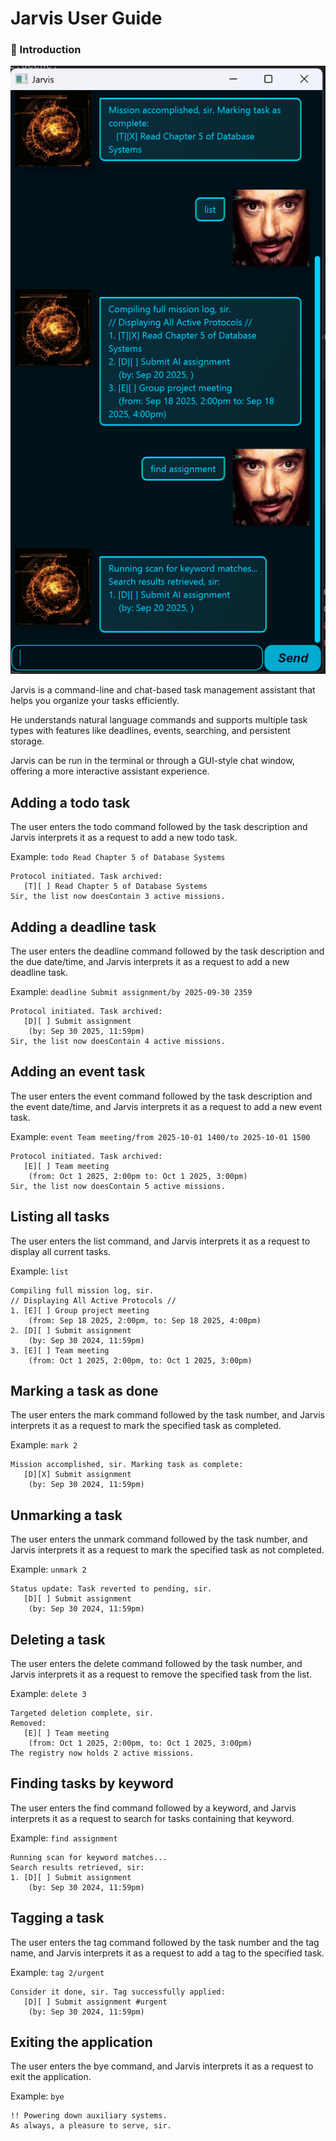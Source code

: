# Jarvis User Guide

### 📖 Introduction
![Product Screenshot](./docs/Ui.png)

Jarvis is a command-line and chat-based task management assistant that helps you organize your tasks efficiently.

He understands natural language commands and supports multiple task types with features like deadlines, events, searching, and persistent storage. 

Jarvis can be run in the terminal or through a GUI-style chat window, offering a more interactive assistant experience.

## Adding a todo task

The user enters the todo command followed by the task description and Jarvis interprets it as a request to add a new todo task.

Example: `todo Read Chapter 5 of Database Systems`

```
Protocol initiated. Task archived:
   [T][ ] Read Chapter 5 of Database Systems 
Sir, the list now doesContain 3 active missions.
```

## Adding a deadline task

The user enters the deadline command followed by the task description and the due date/time, and Jarvis interprets it as a request to add a new deadline task.

Example: `deadline Submit assignment/by 2025-09-30 2359`

```
Protocol initiated. Task archived:
   [D][ ] Submit assignment 
    (by: Sep 30 2025, 11:59pm)
Sir, the list now doesContain 4 active missions.
```


## Adding an event task

The user enters the event command followed by the task description and the event date/time, and Jarvis interprets it as a request to add a new event task.

Example: `event Team meeting/from 2025-10-01 1400/to 2025-10-01 1500`

```
Protocol initiated. Task archived:
   [E][ ] Team meeting 
    (from: Oct 1 2025, 2:00pm to: Oct 1 2025, 3:00pm)
Sir, the list now doesContain 5 active missions.
```

## Listing all tasks

The user enters the list command, and Jarvis interprets it as a request to display all current tasks.

Example: `list`

```
Compiling full mission log, sir.
// Displaying All Active Protocols //
1. [E][ ] Group project meeting 
    (from: Sep 18 2025, 2:00pm, to: Sep 18 2025, 4:00pm)
2. [D][ ] Submit assignment 
    (by: Sep 30 2024, 11:59pm)
3. [E][ ] Team meeting 
    (from: Oct 1 2025, 2:00pm, to: Oct 1 2025, 3:00pm)
```

## Marking a task as done

The user enters the mark command followed by the task number, and Jarvis interprets it as a request to mark the specified task as completed.

Example: `mark 2`

```
Mission accomplished, sir. Marking task as complete:
   [D][X] Submit assignment 
    (by: Sep 30 2024, 11:59pm)
```

## Unmarking a task

The user enters the unmark command followed by the task number, and Jarvis interprets it as a request to mark the specified task as not completed.

Example: `unmark 2`

```
Status update: Task reverted to pending, sir.
   [D][ ] Submit assignment 
    (by: Sep 30 2024, 11:59pm)
```

## Deleting a task

The user enters the delete command followed by the task number, and Jarvis interprets it as a request to remove the specified task from the list.

Example: `delete 3`

```
Targeted deletion complete, sir.
Removed:
   [E][ ] Team meeting 
    (from: Oct 1 2025, 2:00pm, to: Oct 1 2025, 3:00pm)
The registry now holds 2 active missions.
```

## Finding tasks by keyword

The user enters the find command followed by a keyword, and Jarvis interprets it as a request to search for tasks containing that keyword.

Example: `find assignment`

```
Running scan for keyword matches...
Search results retrieved, sir:
1. [D][ ] Submit assignment 
    (by: Sep 30 2024, 11:59pm)
```

## Tagging a task

The user enters the tag command followed by the task number and the tag name, and Jarvis interprets it as a request to add a tag to the specified task.

Example: `tag 2/urgent`

```
Consider it done, sir. Tag successfully applied:
   [D][ ] Submit assignment #urgent 
    (by: Sep 30 2024, 11:59pm)
```

## Exiting the application

The user enters the bye command, and Jarvis interprets it as a request to exit the application.

Example: `bye`

```
!! Powering down auxiliary systems.
As always, a pleasure to serve, sir.
```